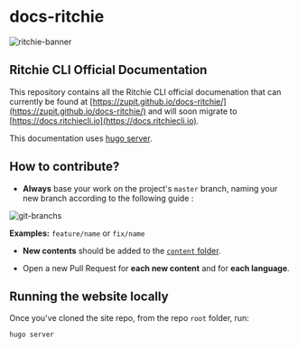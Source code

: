 # docs-ritchie

![ritchie-banner](https://user-images.githubusercontent.com/22433243/117700429-63a98280-b19c-11eb-978a-c7a941065030.png)

## Ritchie CLI Official Documentation

This repository contains all the Ritchie CLI official documenation that can currently be found at [https://zupit.github.io/docs-ritchie/](https://zupit.github.io/docs-ritchie/) and will soon migrate to [https://docs.ritchiecli.io](https://docs.ritchiecli.io).

This documentation uses [hugo server](https://gohugo.io/commands/hugo_server/).

## How to contribute?

- **Always** base your work on the project's `master` branch, naming your new branch according to the following guide :

![git-branchs](https://user-images.githubusercontent.com/22433243/117700179-0f060780-b19c-11eb-8d03-42cfbd2de798.png)

**Examples:** `feature/name` or `fix/name`

- **New contents** should be added to the [`content` folder](https://github.com/ZupIT/docs-ritchie/tree/master/content).

- Open a new Pull Request for **each new content** and for **each language**.

## Running the website locally

Once you've cloned the site repo, from the repo `root` folder, run:

```
hugo server
```
